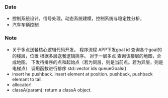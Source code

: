 ### Date
- 控制系统设计，信号处理，动态系统建模，控制系统与稳定性分析，
- 汽车车辆控制
### Note
- 关于多点送餐核心逻辑代码开发。
程序流程
APP下发goal id
查询各个goal的的楼层，位置
根据多层送餐逻辑排序。
对于一层多点
	查询该楼层的地图，合成地图。
	下发待排序的点和起始点（若为同层，则是当前点。若为异层，则是电梯点）
调用函数进行排序
std::vector<int> ids queueGoals()
- insert he pushback. insert element at position. pushback, pushback elemant to tail. 
- allocator!
- classA(param); return a classA object.